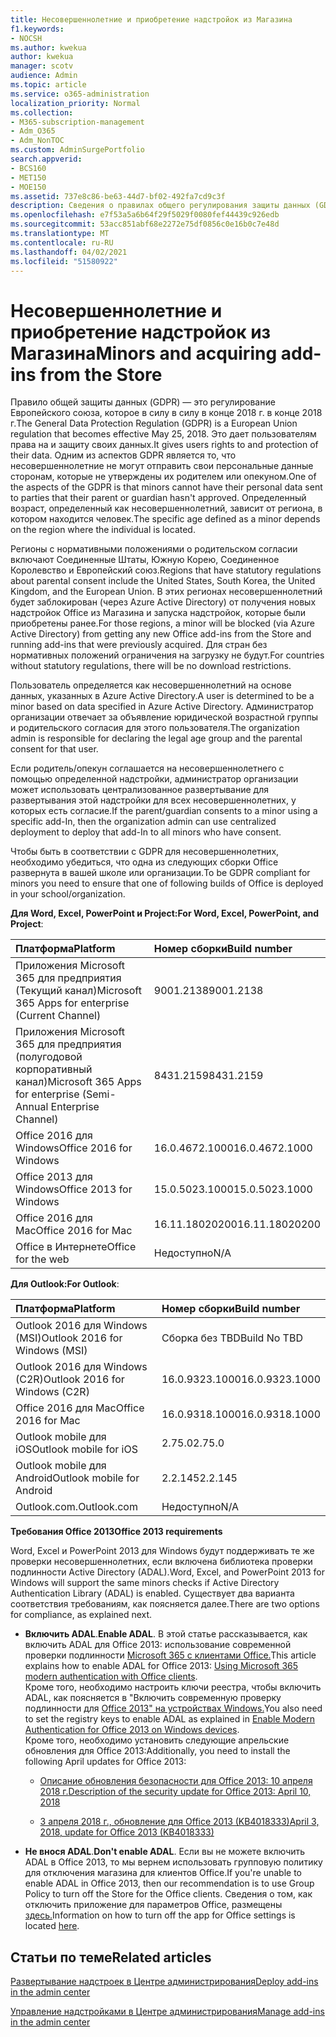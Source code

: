 ```yaml
---
title: Несовершеннолетние и приобретение надстройок из Магазина
f1.keywords:
- NOCSH
ms.author: kwekua
author: kwekua
manager: scotv
audience: Admin
ms.topic: article
ms.service: o365-administration
localization_priority: Normal
ms.collection:
- M365-subscription-management
- Adm_O365
- Adm_NonTOC
ms.custom: AdminSurgePortfolio
search.appverid:
- BCS160
- MET150
- MOE150
ms.assetid: 737e8c86-be63-44d7-bf02-492fa7cd9c3f
description: Сведения о правилах общего регулирования защиты данных (GDPR), которые регулируют персональные данные несовершеннолетних.
ms.openlocfilehash: e7f53a5a6b64f29f5029f0080fef44439c926edb
ms.sourcegitcommit: 53acc851abf68e2272e75df0856c0e16b0c7e48d
ms.translationtype: MT
ms.contentlocale: ru-RU
ms.lasthandoff: 04/02/2021
ms.locfileid: "51580922"
---
```

# <a name="minors-and-acquiring-add-ins-from-the-store"></a><span data-ttu-id="c7d64-103">Несовершеннолетние и приобретение надстройок из Магазина</span><span class="sxs-lookup"><span data-stu-id="c7d64-103">Minors and acquiring add-ins from the Store</span></span>

<span data-ttu-id="c7d64-104">Правило общей защиты данных (GDPR) — это регулирование Европейского союза, которое в силу в силу в конце 2018 г. в конце 2018 г.</span><span class="sxs-lookup"><span data-stu-id="c7d64-104">The General Data Protection Regulation (GDPR) is a European Union regulation that becomes effective May 25, 2018.</span></span> <span data-ttu-id="c7d64-105">Это дает пользователям права на и защиту своих данных.</span><span class="sxs-lookup"><span data-stu-id="c7d64-105">It gives users rights to and protection of their data.</span></span> <span data-ttu-id="c7d64-106">Одним из аспектов GDPR является то, что несовершеннолетние не могут отправить свои персональные данные сторонам, которые не утверждены их родителем или опекуном.</span><span class="sxs-lookup"><span data-stu-id="c7d64-106">One of the aspects of the GDPR is that minors cannot have their personal data sent to parties that their parent or guardian hasn't approved.</span></span> <span data-ttu-id="c7d64-107">Определенный возраст, определенный как несовершеннолетний, зависит от региона, в котором находится человек.</span><span class="sxs-lookup"><span data-stu-id="c7d64-107">The specific age defined as a minor depends on the region where the individual is located.</span></span>
  
<span data-ttu-id="c7d64-108">Регионы с нормативными положениями о родительском согласии включают Соединенные Штаты, Южную Корею, Соединенное Королевство и Европейский союз.</span><span class="sxs-lookup"><span data-stu-id="c7d64-108">Regions that have statutory regulations about parental consent include the United States, South Korea, the United Kingdom, and the European Union.</span></span> <span data-ttu-id="c7d64-109">В этих регионах несовершеннолетний будет заблокирован (через Azure Active Directory) от получения новых надстройок Office из Магазина и запуска надстройок, которые были приобретены ранее.</span><span class="sxs-lookup"><span data-stu-id="c7d64-109">For those regions, a minor will be blocked (via Azure Active Directory) from getting any new Office add-ins from the Store and running add-ins that were previously acquired.</span></span> <span data-ttu-id="c7d64-110">Для стран без нормативных положений ограничения на загрузку не будут.</span><span class="sxs-lookup"><span data-stu-id="c7d64-110">For countries without statutory regulations, there will be no download restrictions.</span></span>
  
<span data-ttu-id="c7d64-111">Пользователь определяется как несовершеннолетний на основе данных, указанных в Azure Active Directory.</span><span class="sxs-lookup"><span data-stu-id="c7d64-111">A user is determined to be a minor based on data specified in Azure Active Directory.</span></span> <span data-ttu-id="c7d64-112">Администратор организации отвечает за объявление юридической возрастной группы и родительского согласия для этого пользователя.</span><span class="sxs-lookup"><span data-stu-id="c7d64-112">The organization admin is responsible for declaring the legal age group and the parental consent for that user.</span></span>
  
<span data-ttu-id="c7d64-113">Если родитель/опекун соглашается на несовершеннолетнего с помощью определенной надстройки, администратор организации может использовать централизованное развертывание для развертывания этой надстройки для всех несовершеннолетних, у которых есть согласие.</span><span class="sxs-lookup"><span data-stu-id="c7d64-113">If the parent/guardian consents to a minor using a specific add-In, then the organization admin can use centralized deployment to deploy that add-In to all minors who have consent.</span></span>
  
<span data-ttu-id="c7d64-114">Чтобы быть в соответствии с GDPR для несовершеннолетних, необходимо убедиться, что одна из следующих сборки Office развернута в вашей школе или организации.</span><span class="sxs-lookup"><span data-stu-id="c7d64-114">To be GDPR compliant for minors you need to ensure that one of following builds of Office is deployed in your school/organization.</span></span>
 
 <span data-ttu-id="c7d64-115">**Для Word, Excel, PowerPoint и Project:**</span><span class="sxs-lookup"><span data-stu-id="c7d64-115">**For Word, Excel, PowerPoint, and Project**:</span></span> 

|<span data-ttu-id="c7d64-116">**Платформа**</span><span class="sxs-lookup"><span data-stu-id="c7d64-116">**Platform**</span></span> <br/> |<span data-ttu-id="c7d64-117">**Номер сборки**</span><span class="sxs-lookup"><span data-stu-id="c7d64-117">**Build number**</span></span> <br/> |
|:-----|:-----|
|<span data-ttu-id="c7d64-118">Приложения Microsoft 365 для предприятия (Текущий канал)</span><span class="sxs-lookup"><span data-stu-id="c7d64-118">Microsoft 365 Apps for enterprise (Current Channel)</span></span>  <br/> |<span data-ttu-id="c7d64-119">9001.2138</span><span class="sxs-lookup"><span data-stu-id="c7d64-119">9001.2138</span></span>   <br/> |
|<span data-ttu-id="c7d64-120">Приложения Microsoft 365 для предприятия (полугодовой корпоративный канал)</span><span class="sxs-lookup"><span data-stu-id="c7d64-120">Microsoft 365 Apps for enterprise (Semi-Annual Enterprise Channel)</span></span>  <br/> |<span data-ttu-id="c7d64-121">8431.2159</span><span class="sxs-lookup"><span data-stu-id="c7d64-121">8431.2159</span></span>  <br/> |
|<span data-ttu-id="c7d64-122">Office 2016 для Windows</span><span class="sxs-lookup"><span data-stu-id="c7d64-122">Office 2016 for Windows</span></span>  <br/> |<span data-ttu-id="c7d64-123">16.0.4672.1000</span><span class="sxs-lookup"><span data-stu-id="c7d64-123">16.0.4672.1000</span></span>  <br/> |
|<span data-ttu-id="c7d64-124">Office 2013 для Windows</span><span class="sxs-lookup"><span data-stu-id="c7d64-124">Office 2013 for Windows</span></span>  <br/> |<span data-ttu-id="c7d64-125">15.0.5023.1000</span><span class="sxs-lookup"><span data-stu-id="c7d64-125">15.0.5023.1000</span></span>  <br/> |
|<span data-ttu-id="c7d64-126">Office 2016 для Mac</span><span class="sxs-lookup"><span data-stu-id="c7d64-126">Office 2016 for Mac</span></span>  <br/> |<span data-ttu-id="c7d64-127">16.11.18020200</span><span class="sxs-lookup"><span data-stu-id="c7d64-127">16.11.18020200</span></span>  <br/> |
|<span data-ttu-id="c7d64-128">Office в Интернете</span><span class="sxs-lookup"><span data-stu-id="c7d64-128">Office for the web</span></span>  <br/> |<span data-ttu-id="c7d64-129">Недоступно</span><span class="sxs-lookup"><span data-stu-id="c7d64-129">N/A</span></span>  <br/> |
   
 <span data-ttu-id="c7d64-130">**Для Outlook:**</span><span class="sxs-lookup"><span data-stu-id="c7d64-130">**For Outlook**:</span></span> 
  
|<span data-ttu-id="c7d64-131">**Платформа**</span><span class="sxs-lookup"><span data-stu-id="c7d64-131">**Platform**</span></span> <br/> |<span data-ttu-id="c7d64-132">**Номер сборки**</span><span class="sxs-lookup"><span data-stu-id="c7d64-132">**Build number**</span></span> <br/> |
|:-----|:-----|
|<span data-ttu-id="c7d64-133">Outlook 2016 для Windows (MSI)</span><span class="sxs-lookup"><span data-stu-id="c7d64-133">Outlook 2016 for Windows (MSI)</span></span>  <br/> |<span data-ttu-id="c7d64-134">Сборка без TBD</span><span class="sxs-lookup"><span data-stu-id="c7d64-134">Build No TBD</span></span>  <br/> |
|<span data-ttu-id="c7d64-135">Outlook 2016 для Windows (C2R)</span><span class="sxs-lookup"><span data-stu-id="c7d64-135">Outlook 2016 for Windows (C2R)</span></span>  <br/> |<span data-ttu-id="c7d64-136">16.0.9323.1000</span><span class="sxs-lookup"><span data-stu-id="c7d64-136">16.0.9323.1000</span></span>  <br/> |
|<span data-ttu-id="c7d64-137">Office 2016 для Mac</span><span class="sxs-lookup"><span data-stu-id="c7d64-137">Office 2016 for Mac</span></span>  <br/> |<span data-ttu-id="c7d64-138">16.0.9318.1000</span><span class="sxs-lookup"><span data-stu-id="c7d64-138">16.0.9318.1000</span></span>  <br/> |
|<span data-ttu-id="c7d64-139">Outlook mobile для iOS</span><span class="sxs-lookup"><span data-stu-id="c7d64-139">Outlook mobile for iOS</span></span>  <br/> |<span data-ttu-id="c7d64-140">2.75.0</span><span class="sxs-lookup"><span data-stu-id="c7d64-140">2.75.0</span></span>  <br/> |
|<span data-ttu-id="c7d64-141">Outlook mobile для Android</span><span class="sxs-lookup"><span data-stu-id="c7d64-141">Outlook mobile for Android</span></span>  <br/> |<span data-ttu-id="c7d64-142">2.2.145</span><span class="sxs-lookup"><span data-stu-id="c7d64-142">2.2.145</span></span>  <br/> |
|<span data-ttu-id="c7d64-143">Outlook.com.</span><span class="sxs-lookup"><span data-stu-id="c7d64-143">Outlook.com</span></span>  <br/> |<span data-ttu-id="c7d64-144">Недоступно</span><span class="sxs-lookup"><span data-stu-id="c7d64-144">N/A</span></span>  <br/> |

 <span data-ttu-id="c7d64-145">**Требования Office 2013**</span><span class="sxs-lookup"><span data-stu-id="c7d64-145">**Office 2013 requirements**</span></span>
  
<span data-ttu-id="c7d64-146">Word, Excel и PowerPoint 2013 для Windows будут поддерживать те же проверки несовершеннолетних, если включена библиотека проверки подлинности Active Directory (ADAL).</span><span class="sxs-lookup"><span data-stu-id="c7d64-146">Word, Excel, and PowerPoint 2013 for Windows will support the same minors checks if Active Directory Authentication Library (ADAL) is enabled.</span></span> <span data-ttu-id="c7d64-147">Существует два варианта соответствия требованиям, как поясняется далее.</span><span class="sxs-lookup"><span data-stu-id="c7d64-147">There are two options for compliance, as explained next.</span></span>
  
- <span data-ttu-id="c7d64-148">**Включить ADAL**.</span><span class="sxs-lookup"><span data-stu-id="c7d64-148">**Enable ADAL**.</span></span> <span data-ttu-id="c7d64-149">В этой статье рассказывается, как включить ADAL для Office 2013: использование современной проверки подлинности [Microsoft 365 с клиентами Office.](../../enterprise/modern-auth-for-office-2013-and-2016.md)</span><span class="sxs-lookup"><span data-stu-id="c7d64-149">This article explains how to enable ADAL for Office 2013: [Using Microsoft 365 modern authentication with Office clients](../../enterprise/modern-auth-for-office-2013-and-2016.md).</span></span><br/><span data-ttu-id="c7d64-150">Кроме того, необходимо настроить ключи реестра, чтобы включить ADAL, как поясняется в "Включить современную проверку подлинности для [Office 2013" на устройствах Windows.](../security-and-compliance/enable-modern-authentication.md)</span><span class="sxs-lookup"><span data-stu-id="c7d64-150">You also need to set the registry keys to enable ADAL as explained in [Enable Modern Authentication for Office 2013 on Windows devices](../security-and-compliance/enable-modern-authentication.md).</span></span><br/><span data-ttu-id="c7d64-151">Кроме того, необходимо установить следующие апрельские обновления для Office 2013:</span><span class="sxs-lookup"><span data-stu-id="c7d64-151">Additionally, you need to install the following April updates for Office 2013:</span></span>
    
  - [<span data-ttu-id="c7d64-152">Описание обновления безопасности для Office 2013: 10 апреля 2018 г.</span><span class="sxs-lookup"><span data-stu-id="c7d64-152">Description of the security update for Office 2013: April 10, 2018</span></span>](https://support.microsoft.com/help/4018330/description-of-the-security-update-for-office-2013-april-10-2018)
    
  - [<span data-ttu-id="c7d64-153">3 апреля 2018 г., обновление для Office 2013 (KB4018333)</span><span class="sxs-lookup"><span data-stu-id="c7d64-153">April 3, 2018, update for Office 2013 (KB4018333)</span></span>](https://support.microsoft.com/help/4018333/april-3-2018-update-for-office-2013-kb4018333)
    
- <span data-ttu-id="c7d64-154">**Не внося ADAL**.</span><span class="sxs-lookup"><span data-stu-id="c7d64-154">**Don't enable ADAL**.</span></span> <span data-ttu-id="c7d64-155">Если вы не можете включить ADAL в Office 2013, то мы вернем использовать групповую политику для отключения магазина для клиентов Office.</span><span class="sxs-lookup"><span data-stu-id="c7d64-155">If you're unable to enable ADAL in Office 2013, then our recommendation is to use Group Policy to turn off the Store for the Office clients.</span></span> <span data-ttu-id="c7d64-156">Сведения о том, как отключить приложение для параметров Office, размещены [здесь.](/previous-versions/office/office-2013-resource-kit/cc178992(v=office.15))</span><span class="sxs-lookup"><span data-stu-id="c7d64-156">Information on how to turn off the app for Office settings is located [here](/previous-versions/office/office-2013-resource-kit/cc178992(v=office.15)).</span></span>

## <a name="related-articles"></a><span data-ttu-id="c7d64-157">Статьи по теме</span><span class="sxs-lookup"><span data-stu-id="c7d64-157">Related articles</span></span>

[<span data-ttu-id="c7d64-158">Развертывание надстроек в Центре администрирования</span><span class="sxs-lookup"><span data-stu-id="c7d64-158">Deploy add-ins in the admin center</span></span>](./manage-deployment-of-add-ins.md)

[<span data-ttu-id="c7d64-159">Управление надстройками в Центре администрирования</span><span class="sxs-lookup"><span data-stu-id="c7d64-159">Manage add-ins in the admin center</span></span>](./manage-addins-in-the-admin-center.md)
